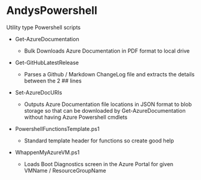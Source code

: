 # AndysPowershell
Utility type Powershell scripts

* Get-AzureDocumentation
	
  * Bulk Downloads Azure Documentation in PDF format to local drive

* Get-GitHubLatestRelease
  * Parses a Github / Markdown ChangeLog file and extracts the details between the 2 ## lines

 * Set-AzureDocURIs
   * Outputs Azure Documentation file locations in JSON format to blob storage so that can be downloaded by Get-AzureDocumentation without having Azure Powershell cmdlets
  
* PowershellFunctionsTemplate.ps1
  * Standard template header for functions so create good help

* WhappenMyAzureVM.ps1
  * Loads Boot Diagnostics screen in the Azure Portal for given VMName / ResourceGroupName


